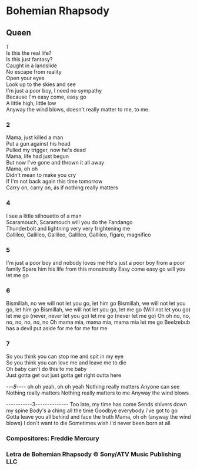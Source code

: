 # Bohemian Rhapsody
## Queen


*1*<br>
Is this the real life?<br>
Is this just fantasy?<br>
Caught in a landslide<br>
No escape from reality<br>
Open your eyes<br>
Look up to the skies and see<br>
I'm just a poor boy, I need no sympathy<br>
Because I'm easy come, easy go<br>
A little high, little low<br>
Anyway the wind blows, doesn't really matter to me, to me.<br>


### 2<br>
Mama, just killed a man<br>
Put a gun against his head<br>
Pulled my trigger, now he's dead<br>
Mama, life had just begun<br>
But now I've gone and thrown it all away<br>
Mama, oh oh<br>
Didn't mean to make you cry<br>
If I'm not back again this time tomorrow<br>
Carry on, carry on, as if nothing really matters<br>


### 4
I see a little silhouetto of a man<br>
Scaramouch, Scaramouch will you do the Fandango<br>
Thunderbolt and lightning very very frightening me<br>
Gallileo, Gallileo, Gallileo, Gallileo, Gallileo, figaro, magnifico<br>

### 5
I'm just a poor boy and nobody loves me
He's just a poor boy from a poor family
Spare him his life from this monstrosity
Easy come easy go will you let me go


### 6
Bismillah, no we will not let you go, let him go
Bismillah, we will not let you go, let him go
Bismillah, we will not let you go, let me go
(Will not let you go) let me go (never, never let you go) let me go (never let me go)
Oh oh no, no, no, no, no, no, no
Oh mama mia, mama mia, mama mia let me go
Beelzebub has a devil put aside for me for me for me


### 7
So you think you can stop me and spit in my eye  
So you think you can love me and leave me to die  
Oh baby can't do this to me baby  
Just gotta get out just gotta get right outta here

---*8*----
oh oh yeah, oh oh yeah
Nothing really matters
Anyone can see
Nothing really matters
Nothing really matters to me
Anyway the wind blows







-----------3--------------
Too late, my time has come
Sends shivers down my spine
Body's a ching all the time
Goodbye everybody i've got to go
Gotta leave you all behind and face the truth
Mama, oh oh (anyway the wind blows)
I don't want to die
Sometimes wish i'd never been born at all



### Compositores: Freddie Mercury
### Letra de Bohemian Rhapsody © Sony/ATV Music Publishing LLC

